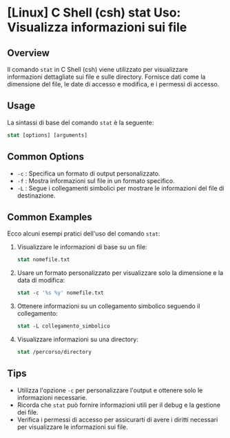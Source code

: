# [Linux] C Shell (csh) stat Uso: Visualizza informazioni sui file

## Overview
Il comando `stat` in C Shell (csh) viene utilizzato per visualizzare informazioni dettagliate sui file e sulle directory. Fornisce dati come la dimensione del file, le date di accesso e modifica, e i permessi di accesso.

## Usage
La sintassi di base del comando `stat` è la seguente:

```csh
stat [options] [arguments]
```

## Common Options
- `-c` : Specifica un formato di output personalizzato.
- `-f` : Mostra informazioni sul file in un formato specifico.
- `-L` : Segue i collegamenti simbolici per mostrare le informazioni del file di destinazione.

## Common Examples
Ecco alcuni esempi pratici dell'uso del comando `stat`:

1. Visualizzare le informazioni di base su un file:
   ```csh
   stat nomefile.txt
   ```

2. Usare un formato personalizzato per visualizzare solo la dimensione e la data di modifica:
   ```csh
   stat -c '%s %y' nomefile.txt
   ```

3. Ottenere informazioni su un collegamento simbolico seguendo il collegamento:
   ```csh
   stat -L collegamento_simbolico
   ```

4. Visualizzare informazioni su una directory:
   ```csh
   stat /percorso/directory
   ```

## Tips
- Utilizza l'opzione `-c` per personalizzare l'output e ottenere solo le informazioni necessarie.
- Ricorda che `stat` può fornire informazioni utili per il debug e la gestione dei file.
- Verifica i permessi di accesso per assicurarti di avere i diritti necessari per visualizzare le informazioni sui file.